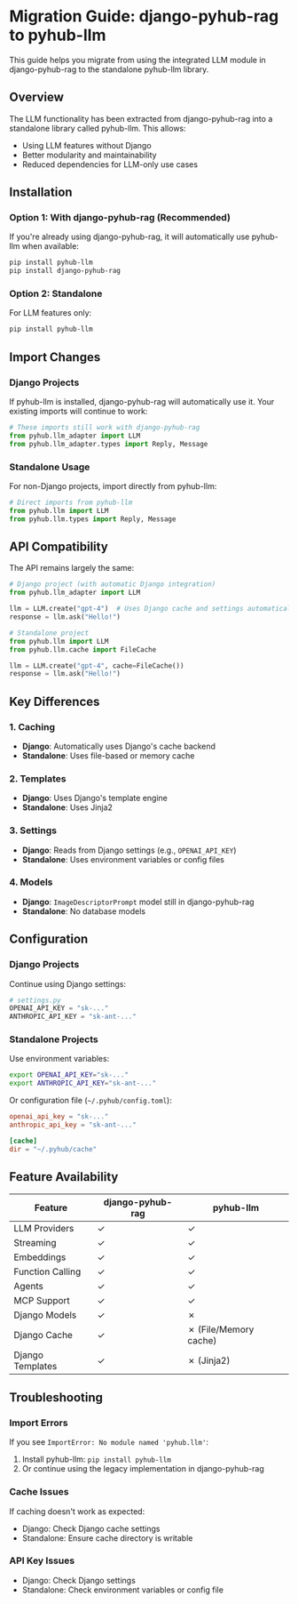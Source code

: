 # Migration Guide: django-pyhub-rag to pyhub-llm

This guide helps you migrate from using the integrated LLM module in django-pyhub-rag to the standalone pyhub-llm library.

## Overview

The LLM functionality has been extracted from django-pyhub-rag into a standalone library called pyhub-llm. This allows:
- Using LLM features without Django
- Better modularity and maintainability
- Reduced dependencies for LLM-only use cases

## Installation

### Option 1: With django-pyhub-rag (Recommended)
If you're already using django-pyhub-rag, it will automatically use pyhub-llm when available:

```bash
pip install pyhub-llm
pip install django-pyhub-rag
```

### Option 2: Standalone
For LLM features only:

```bash
pip install pyhub-llm
```

## Import Changes

### Django Projects
If pyhub-llm is installed, django-pyhub-rag will automatically use it. Your existing imports will continue to work:

```python
# These imports still work with django-pyhub-rag
from pyhub.llm_adapter import LLM
from pyhub.llm_adapter.types import Reply, Message
```

### Standalone Usage
For non-Django projects, import directly from pyhub-llm:

```python
# Direct imports from pyhub-llm
from pyhub.llm import LLM
from pyhub.llm.types import Reply, Message
```

## API Compatibility

The API remains largely the same:

```python
# Django project (with automatic Django integration)
from pyhub.llm_adapter import LLM

llm = LLM.create("gpt-4")  # Uses Django cache and settings automatically
response = llm.ask("Hello!")

# Standalone project
from pyhub.llm import LLM
from pyhub.llm.cache import FileCache

llm = LLM.create("gpt-4", cache=FileCache())
response = llm.ask("Hello!")
```

## Key Differences

### 1. Caching
- **Django**: Automatically uses Django's cache backend
- **Standalone**: Uses file-based or memory cache

### 2. Templates
- **Django**: Uses Django's template engine
- **Standalone**: Uses Jinja2

### 3. Settings
- **Django**: Reads from Django settings (e.g., `OPENAI_API_KEY`)
- **Standalone**: Uses environment variables or config files

### 4. Models
- **Django**: `ImageDescriptorPrompt` model still in django-pyhub-rag
- **Standalone**: No database models

## Configuration

### Django Projects
Continue using Django settings:

```python
# settings.py
OPENAI_API_KEY = "sk-..."
ANTHROPIC_API_KEY = "sk-ant-..."
```

### Standalone Projects
Use environment variables:

```bash
export OPENAI_API_KEY="sk-..."
export ANTHROPIC_API_KEY="sk-ant-..."
```

Or configuration file (`~/.pyhub/config.toml`):

```toml
openai_api_key = "sk-..."
anthropic_api_key = "sk-ant-..."

[cache]
dir = "~/.pyhub/cache"
```

## Feature Availability

| Feature | django-pyhub-rag | pyhub-llm |
|---------|------------------|-----------|
| LLM Providers | ✓ | ✓ |
| Streaming | ✓ | ✓ |
| Embeddings | ✓ | ✓ |
| Function Calling | ✓ | ✓ |
| Agents | ✓ | ✓ |
| MCP Support | ✓ | ✓ |
| Django Models | ✓ | ✗ |
| Django Cache | ✓ | ✗ (File/Memory cache) |
| Django Templates | ✓ | ✗ (Jinja2) |

## Troubleshooting

### Import Errors
If you see `ImportError: No module named 'pyhub.llm'`:
1. Install pyhub-llm: `pip install pyhub-llm`
2. Or continue using the legacy implementation in django-pyhub-rag

### Cache Issues
If caching doesn't work as expected:
- Django: Check Django cache settings
- Standalone: Ensure cache directory is writable

### API Key Issues
- Django: Check Django settings
- Standalone: Check environment variables or config file